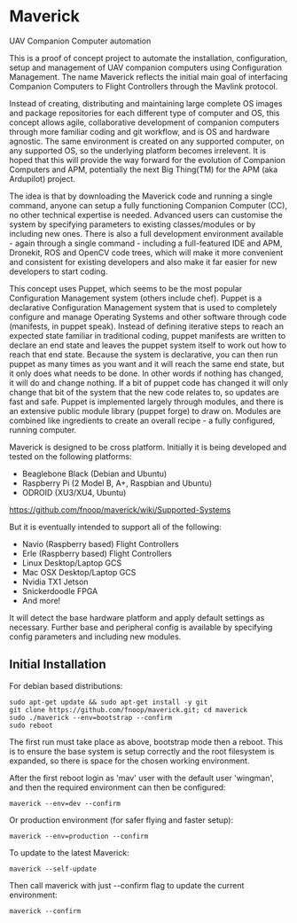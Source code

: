 # Maverick
UAV Companion Computer automation

This is a proof of concept project to automate the installation, configuration, setup and management of UAV companion computers using Configuration Management.  The name Maverick reflects the initial main goal of interfacing Companion Computers to Flight Controllers through the Mavlink protocol.

Instead of creating, distributing and maintaining large complete OS images and package repositories for each different type of computer and OS, this concept allows agile, collaborative development of companion computers through more familiar coding and git workflow, and is OS and hardware agnostic.  The same environment is created on any supported computer, on any supported OS, so the underlying platform becomes irrelevent.  It is hoped that this will provide the way forward for the evolution of Companion Computers and APM, potentially the next Big Thing(TM) for the APM (aka Ardupilot) project.

The idea is that by downloading the Maverick code and running a single command, anyone can setup a fully functioning Companion Computer (CC), no other technical expertise is needed.  Advanced users can customise the system by specifying parameters to existing classes/modules or by including new ones.  There is also a full development environment available - again through a single command - including a full-featured IDE and APM, Dronekit, ROS and OpenCV code trees, which will make it more convenient and consistent for existing developers and also make it far easier for new developers to start coding. 

This concept uses Puppet, which seems to be the most popular Configuration Management system (others include chef).  Puppet is a declarative Configuration Management system that is used to completely configure and manage Operating Systems and other software through code (manifests, in puppet speak).  Instead of defining iterative steps to reach an expected state familiar in traditional coding, puppet manifests are written to declare an end state and leaves the puppet system itself to work out how to reach that end state.  Because the system is declarative, you can then run puppet as many times as you want and it will reach the same end state, but it only does what needs to be done.  In other words if nothing has changed, it will do and change nothing.  If a bit of puppet code has changed it will only change that bit of the system that the new code relates to, so updates are fast and safe.  Puppet is implemented largely through modules, and there is an extensive public module library (puppet forge) to draw on.  Modules are combined like ingredients to create an overall recipe - a fully configured, running computer.

Maverick is designed to be cross platform.  Initially it is being developed and tested on the following platforms:
 - Beaglebone Black (Debian and Ubuntu)
 - Raspberry Pi (2 Model B, A+, Raspbian and Ubuntu)
 - ODROID (XU3/XU4, Ubuntu)

https://github.com/fnoop/maverick/wiki/Supported-Systems

But it is eventually intended to support all of the following:
 - Navio (Raspberry based) Flight Controllers
 - Erle (Raspberry based) Flight Controllers
 - Linux Desktop/Laptop GCS
 - Mac OSX Desktop/Laptop GCS
 - Nvidia TX1 Jetson
 - Snickerdoodle FPGA
 - And more!

It will detect the base hardware platform and apply default settings as necessary.  Further base and peripheral config is available by specifying config parameters and including new modules.

Initial Installation
--------------------
For debian based distributions:
```
sudo apt-get update && sudo apt-get install -y git
git clone https://github.com/fnoop/maverick.git; cd maverick
sudo ./maverick --env=bootstrap --confirm
sudo reboot
```
The first run must take place as above, bootstrap mode then a reboot.  This is to ensure the base system is setup correctly and the root filesystem is expanded, so there is space for the chosen working environment.

After the first reboot login as 'mav' user with the default user 'wingman', and then the required environment can then be configured:
```
maverick --env=dev --confirm
```
Or production environment (for safer flying and faster setup):
```
maverick --env=production --confirm
```
To update to the latest Maverick:
```
maverick --self-update
```
Then call maverick with just --confirm flag to update the current environment:
```
maverick --confirm
```


